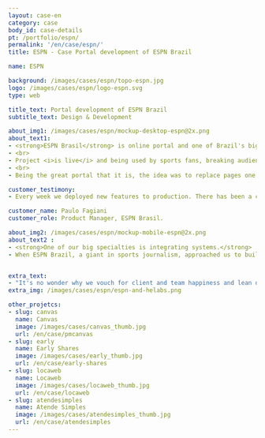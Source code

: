 ```yaml
---
layout: case-en
category: case
body_id: case-details
pt: /portfolio/espn/
permalink: '/en/case/espn/'
title: ESPN - Case Portal development of ESPN Brazil

name: ESPN

background: /images/cases/espn/topo-espn.jpg
logo: /images/cases/espn/logo-espn.svg
type: web

title_text: Portal development of ESPN Brazil
subtitle_text: Design & Development

about_img1: /images/cases/espn/mockup-desktop-espn@2x.png
about_text1:
- <strong>ESPN Brasil</strong> is online portal and one of Brazil's biggest cable television sports channel. With a responsive version, it solved several problems for mobile users, as they couldn't access the portal from their devices.
- <br>
- Project <i>is live</i> and being used by sports fans, breaking audience records in the first month after launch.
- <br>
- Being the great portal that it is, the idea was to replace pages one by one so users wouldn't feel the change. The portal today has 100% support for mobile devices.

customer_testimony:
- Every week we deployed new features to production. There has been a couple of partners in the IT community helping ESPN maintain the fast-paced editorial rhythm and HE:labs is one of these companies.

customer_name: Paulo Fagiani
customer_role: Product Manager, ESPN Brasil.

about_img2: /images/cases/espn/mockup-mobile-espn@2x.png
about_text2 :
- <strong>One of our big specialties is integrating systems.</strong>
- When ESPN Brazil, a giant in sports journalism, approached us to build their first mobile portal, it was a a huge chance to write some history. We ended up developing and integrating an entirely new mobile application within their existing CMS system in record time.


extra_text:
- "It's no wonder why we vouch for client and team happiness and lean deliveries that work perfectly."
extra_img: /images/cases/espn/espn-and-helabs.png

other_projetcs:
- slug: canvas
  name: Canvas
  image: /images/cases/canvas_thumb.jpg
  url: /en/case/pmcanvas
- slug: early
  name: Early Shares
  image: /images/cases/early_thumb.jpg
  url: /en/case/early-shares
- slug: locaweb
  name: Locaweb
  image: /images/cases/locaweb_thumb.jpg
  url: /en/case/locaweb
- slug: atendesimples
  name: Atende Simples
  image: /images/cases/atendesimples_thumb.jpg
  url: /en/case/atendesimples
---
```

